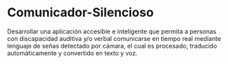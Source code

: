 # Comunicador-Silencioso
Desarrollar una aplicación accesible e inteligente que permita a personas con discapacidad auditiva y/o verbal comunicarse en tiempo real mediante lenguaje de señas detectado por cámara, el cual es procesado, traducido automáticamente y convertido en texto y voz.
